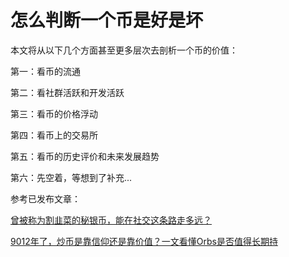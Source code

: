 # 怎么判断一个币是好是坏


本文将从以下几个方面甚至更多层次去剖析一个币的价值：


第一：看币的流通

第二：看社群活跃和开发活跃

第三：看币的价格浮动

第四：看币上的交易所

第五：看币的历史评价和未来发展趋势

第六：先空着，等想到了补充...


参考已发布文章：

[曾被称为割韭菜的秘银币，能在社交这条路走多远？](https://www.btxiaobai.com/mithril)

[9012年了，炒币是靠信仰还是靠价值？一文看懂Orbs是否值得长期持](https://www.btxiaobai.com/9012orbs)
